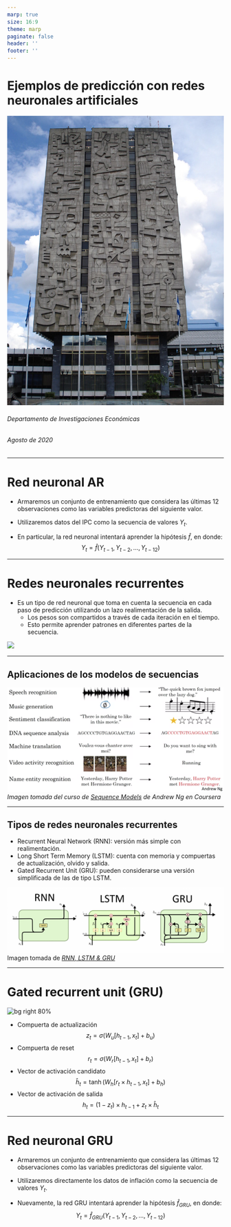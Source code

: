 ```yaml
---
marp: true
size: 16:9
theme: marp
paginate: false
header: ''
footer: ''
---
```


<!-- 
_header: ''
_footer: ''
_paginate: false
-->

# Ejemplos de predicción con redes neuronales artificiales

![bg right](images/BG.jpg)


###### Departamento de Investigaciones Económicas
###### Agosto de 2020

---

# Red neuronal AR

- Armaremos un conjunto de entrenamiento que considera las últimas 12 observaciones como las variables predictoras del siguiente valor. 
  
- Utilizaremos datos del IPC como la secuencia de valores $Y_t$. 
  
- En particular, la red neuronal intentará aprender la hipótesis $\hat{f}$, en donde: 
$$ Y_{t} = \hat{f}(Y_{t-1}, Y_{t-2}, \ldots, Y_{t-12}) $$

--- 

# Redes neuronales recurrentes

- Es un tipo de red neuronal que toma en cuenta la secuencia en cada paso de predicción utilizando un lazo realimentación de la salida.
  - Los pesos son compartidos a través de cada iteración en el tiempo. 
  - Esto permite aprender patrones en diferentes partes de la secuencia. 

![](https://upload.wikimedia.org/wikipedia/commons/thumb/b/b5/Recurrent_neural_network_unfold.svg/2126px-Recurrent_neural_network_unfold.svg.png)

---

## Aplicaciones de los modelos de secuencias

![](images/2020-08-26-21-40-20.png)
*Imagen tomada del curso de [Sequence Models](https://www.coursera.org/learn/nlp-sequence-models/lecture/0h7gT/why-sequence-models) de Andrew Ng en Coursera*

--- 

## Tipos de redes neuronales recurrentes

<!-- - Tres de los tipos más comunes de redes neuronales son:  -->
  - Recurrent Neural Network (RNN): versión más simple con realimentación.
  - Long Short Term Memory (LSTM): cuenta con memoria y compuertas de actualización, olvido y salida.
  - Gated Recurrent Unit (GRU): pueden considerarse una versión simplificada de las de tipo LSTM.

![Recurrent neural networks](images/2020-08-26-21-32-04.png)
Imagen tomada de *[RNN, LSTM & GRU](http://dprogrammer.org/rnn-lstm-gru)*

--- 

# Gated recurrent unit (GRU)

![bg right 80%](https://upload.wikimedia.org/wikipedia/commons/b/b9/GRU.png)

- Compuerta de actualización 
$$ z_t = \sigma(W_u[h_{t-1}, x_{t}] + b_u) $$
- Compuerta de reset
$$ r_t = \sigma(W_r[h_{t-1}, x_{t}] + b_r) $$
- Vector de activación candidato 
$$ \hat{h}_t = \tanh(W_h[r_t \times h_{t-1}, x_{t}] + b_h) $$
- Vector de activación de salida
$$ h_t = (1-z_t)\times h_{t-1} + z_t \times \hat{h}_t $$

---

# Red neuronal GRU

- Armaremos un conjunto de entrenamiento que considera las últimas 12 observaciones como las variables predictoras del siguiente valor. 
  
- Utilizaremos directamente los datos de inflación como la secuencia de valores $Y_t$. 
  
- Nuevamente, la red GRU intentará aprender la hipótesis $\hat{f}_{GRU}$, en donde: 
$$ Y_{t} = \hat{f}_{GRU}(Y_{t-1}, Y_{t-2}, \ldots, Y_{t-12}) $$
